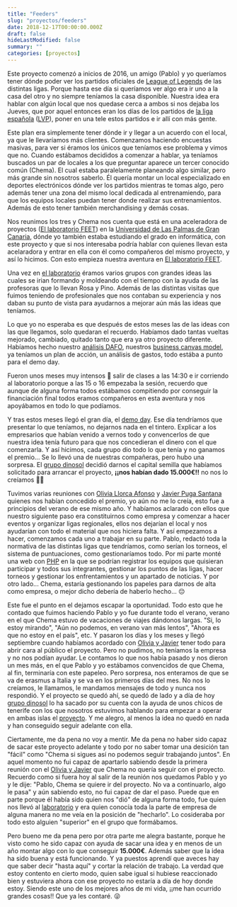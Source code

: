 ```yaml
---
title: "Feeders"
slug: "proyectos/feeders"
date: 2018-12-17T00:00:00.000Z
draft: false
hideLastModified: false
summary: ""
categories: [proyectos]
---
```


  Este proyecto comenzó a inicios de 2016, un amigo (Pablo) y yo queríamos tener
  dónde poder ver los partidos oficiales de [League of Legends] de las
  distintas ligas. Porque hasta ese día si queríamos ver algo era ir uno a la
  casa del otro y no siempre teníamos la casa disponible. Nuestra idea era
  hablar con algún local que nos quedase cerca a ambos si nos dejaba los Jueves,
  que por aquel entonces eran los días de los partidos de 
  [la liga española][LVP] ([LVP]), poner en una tele estos partidos e ir allí con
  más gente.

  [League of Legends]: https://play.euw.leagueoflegends.com/en_GB
  [LVP]: https://www.lvp.es/

  Este plan era simplemente tener dónde ir y llegar a un acuerdo con el local,
  ya que le llevaríamos más clientes. Comenzamos haciendo encuestas masivas,
  para ver si éramos los únicos que teníamos ese problema y vimos que no. Cuando
  estábamos decididos a comenzar a hablar, ya teníamos buscados un par de
  locales a los que preguntar aparece un tercer conocido común (Chema). El cual
  estaba paralelamente planeando algo similar, pero más grande sin nosotros
  saberlo. Él quería montar un local especializado en deportes electrónicos
  dónde ver los partidos mientras te tomas algo, pero además tener una zona del
  mismo local dedicada al entrenamiendo, para que los equipos locales puedan
  tener donde realizar sus entrenamientos. Además de esto tener también
  merchandising y demás cosas.

  Nos reunimos los tres y Chema nos cuenta que está en una aceleradora de
  proyectos ([El laboratorio FEET]) en la 
  [Universidad de Las Palmas de Gran Canaria], dónde yo también estaba 
  estudiando el grado en informática, con este proyecto y que si nos
  interesaba podría hablar con quienes llevan esta acelaradora y entrar en ella
  con él como compañeros del mismo proyecto, y así lo hicimos. Con esto empieza
  nuestra aventura en [El laboratorio FEET].

  [El laboratorio FEET]: https://www.facebook.com/El-Laboratorio-FEET-ULPGC-959605087422611
  [Universidad de Las Palmas de Gran Canaria]: https://www.ulpgc.es

  <!-- FOTO del laboratorio -->

  Una vez en [el laboratorio][El laboratorio FEET] éramos varios grupos con
  grandes ideas las cuales se irian formando y moldeando con el tiempo con la 
  ayuda de las profesoras que lo llevan Rosa y Pino. Además de las distintas
  visitas que fuimos teniendo de profesionales que nos contaban su experiencia
  y nos daban su punto de vista para ayudarnos a mejorar aún más las ideas que 
  teníamos. 
  
  Lo que yo no esperaba es que después de estos meses las de
  las ideas con las que llegamos, solo quedaran el recuerdo. Habíamos dado
  tantas vueltas mejorado, cambiado, quitado tanto que era ya otro proyecto
  diferente. Habíamos hecho nuestro [análisis DAFO], nuestros
  [business canvas model], ya teníamos un plan de acción, un análisis de gastos,
  todo estába a punto para el demo day. 
  
  <!-- FOTO ANALISIS DAFO -->
  
  [análisis DAFO]: https://es.wikipedia.org/wiki/An%C3%A1lisis_DAFO
  [business canvas model]: https://es.wikipedia.org/wiki/Lienzo_de_modelo_de_negocio

  Fueron unos meses muy intensos 🥵 salir de clases a las 14:30 e ir corriendo al 
  laboratorio porque a las 15 o 16 empezaba la sesión, recuerdo que aunque de
  alguna forma todos estábamos compitiendo por conseguir la financiación final
  todos eramos compañeros en esta aventura y nos apoyábamos en todo lo que
  podíamos.

  <!-- FOTO DE TODOS -->

  Y tras estos meses llegó el gran día, el [demo day]. Ese día tendríamos
  que presentar lo que teníamos, no dejarnos nada en el tintero. Explicar a los
  empresarios que habían venido a vernos todo y convencerlos de que nuestra idea
  tenía futuro para que nos concedieran el dinero con el que comenzarla. Y así 
  hicimos, cada grupo dio todo lo que tenía y no ganamos el premio... Se lo 
  llevó una de nuestras compañeras, pero hubo una sorpresa. El [grupo dinosol] 
  decidió darnos el capital semilla que habíamos solicitado para arrancar el
  proyecto, __¡¡nos habían dado 15.000€!!__ no nos lo creíamos 🎉🎉

  [grupo dinosol]: https://fundaciondinosol.org/
  [demo day]: https://www.ulpgc.es/noticia/demoday-laboratorio-facultad-economia-empresa-y-turismo
  
  <!-- VIDEO DEL TELENOTICIAS -->
  
  [telenoticias-video]: https://www.youtube.com/watch?v=NSS_MhLHNHE

  Tuvimos varias reuniones con [Olivia Llorca Afonso][patronato] y 
  [Javier Puga Santana][patronato] quienes nos habían concedido el premio, yo
  aún no me lo creía, esto fue a principios del verano de ese mismo año. Y
  habíamos aclarado con ellos que nuestro siguiente paso era constituirnos como
  empresa y comenzar a hacer eventos y organizar ligas regionales, ellos nos
  dejarían el local y nos ayudarían con todo el material que nos hiciera falta.
  Y así empezamos a hacer, comenzamos cada uno a trabajar en su parte. Pablo, 
  redactó toda la normativa de las distintas ligas que tendríamos, como serían
  los torneos, el sistema de puntuaciones, como gestionaríamos todo. Por mi
  parte monté una web con [PHP] en la que se podrían registrar los equipos que 
  quisieran participar y todos sus integrantes, gestionar los puntos de las
  ligas, hacer torneos y gestionar los enfrentamientos y un apartado de
  noticias. Y por otro lado... Chema, estaría gestionando los papeles para
  darnos de alta como empresa, o mejor dicho debería de haberlo hecho... 😔
  
  [patronato]: https://fundaciondinosol.org/patronato
  [PHP]: https://secure.php.net/

  Este fue el punto en el dejamos escapar la oportunidad. Todo esto que he
  contado que fuimos haciendo Pablo y yo fue durante todo el verano, verano en
  el que Chema estuvo de vacaciones de viajes dándonos largas. "Si, lo estoy
  mirando", "Aún no podemos, en verano van más lentos", "Ahora es que no estoy 
  en el país", etc. Y pasaron los días y los meses y llegó septiembre cuando 
  habíamos acordado con [Olivia y Javier][patronato] tener todo para abrir cara
  al público el proyecto. Pero no pudimos, no teníamos la empresa y no nos podían
  ayudar. Le contamos lo que nos había pasado y nos dieron un mes más, en el que
  Pablo y yo estábamos convencidos de que Chema, al fin, terminaría con este
  papeleo. Pero sorpresa, nos enteramos de que se va de erasmus a Italia y se va
  en los primeros días del mes. No nos lo creíamos, le llamamos, le mandamos 
  mensajes de todo y nunca nos respondió. Y el proyecto se quedó ahí, se quedó
  de lado y a día de hoy [grupo dinosol] lo ha sacado por su cuenta con la ayuda
  de unos chicos de tenerife con los que nosotros estuvimos hablando para
  empezar a operar en ambas islas el [proyecto]. Y me alegro, al menos la idea
  no quedó en nada y han conseguido seguir adelante con ella.
  
  [proyecto]: http://www.hiperdino.es/hiperdino-presenta-la-primera-liga-canaria-esports-jugadores-profesionales-aficionados/

  Ciertamente, me da pena no voy a mentir. Me da pena no haber sido capaz de
  sacar este proyecto adelante y todo por no saber tomar una desición tan 
  "fácil" como "Chema si sigues así no podemos seguir trabajando juntos". En 
  aquel momento no fui capaz de apartarlo sabiendo desde la primera reunión con
  el [Olivia y Javier][patronato] que Chema no quería seguir con el proyecto.
  Recuerdo como si fuera hoy al salir de la reunión nos quedamos Pablo y yo y le
  dije: "Pablo, Chema se quiere ir del proyecto. No va a continuarlo, algo le
  pasa" y aún sabiendo esto, no fui capaz de dar el paso. Puede que en parte 
  porque él había sido quien nos "dió" de alguna forma todo, fue quien nos llevó
  al [laboratorio][El laboratorio FEET] y era quien conocía toda la parte de 
  empresa de alguna manera no me veía en la posición de "hecharlo". Lo 
  cosideraba por todo esto alguien "superior" en el grupo que formábamos.
  
  Pero bueno me da pena pero por otra parte me alegra bastante, porque he visto
  como he sido capaz con ayuda de sacar una idea y en menos de un año montar
  algo con lo que conseguir __15.000€__. Además saber que la idea ha sido buena
  y está funcionando. Y ya puestos aprendí que aveces hay que saber decir "hasta
  aquí" y cortar la relación de trabajo. La verdad que estoy contento en cierto
  modo, quien sabe igual si hubiese reaccionado bien y estuviera ahora con ese
  proyecto no estaría a día de hoy donde estoy. Siendo este uno de los mejores
  años de mi vida, ¡¡me han ocurrido grandes cosas!! Que ya les contaré. 😜
